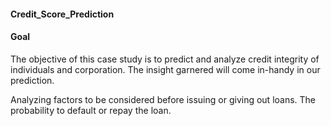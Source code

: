 #### Credit_Score_Prediction

#### Goal

The objective of this case study is to predict and analyze credit integrity of individuals and corporation. The insight garnered will come in-handy in our prediction.

Analyzing factors to be considered before issuing or giving out loans. The probability to default or repay the loan.
